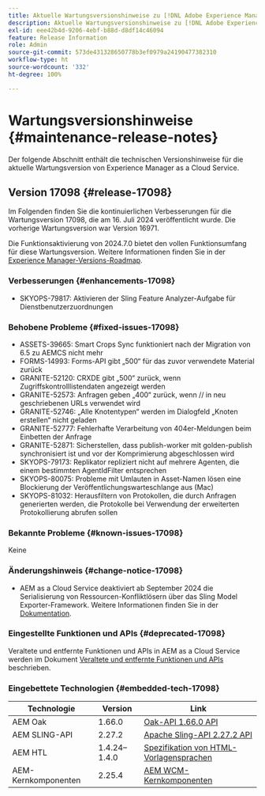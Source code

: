 ```yaml
---
title: Aktuelle Wartungsversionshinweise zu [!DNL Adobe Experience Manager] as a Cloud Service.
description: Aktuelle Wartungsversionshinweise zu [!DNL Adobe Experience Manager] as a Cloud Service.
exl-id: eee42b4d-9206-4ebf-b88d-d8df14c46094
feature: Release Information
role: Admin
source-git-commit: 573de431328650778b3ef0979a24190477382310
workflow-type: ht
source-wordcount: '332'
ht-degree: 100%

---
```



# Wartungsversionshinweise {#maintenance-release-notes}

Der folgende Abschnitt enthält die technischen Versionshinweise für die aktuelle Wartungsversion von Experience Manager as a Cloud Service.

## Version 17098 {#release-17098}

Im Folgenden finden Sie die kontinuierlichen Verbesserungen für die Wartungsversion 17098, die am 16. Juli 2024 veröffentlicht wurde. Die vorherige Wartungsversion war Version 16971.

Die Funktionsaktivierung von 2024.7.0 bietet den vollen Funktionsumfang für diese Wartungsversion. Weitere Informationen finden Sie in der [Experience Manager-Versions-Roadmap](https://experienceleague.adobe.com/de/docs/experience-manager-release-information/aem-release-updates/update-releases-roadmap).

### Verbesserungen {#enhancements-17098}

- SKYOPS-79817: Aktivieren der Sling Feature Analyzer-Aufgabe für Dienstbenutzerzuordnungen

### Behobene Probleme {#fixed-issues-17098}

- ASSETS-39665: Smart Crops Sync funktioniert nach der Migration von 6.5 zu AEMCS nicht mehr
- FORMS-14993: Forms-API gibt „500“ für das zuvor verwendete Material zurück
- GRANITE-52120: CRXDE gibt „500“ zurück, wenn Zugriffskontrolllistendaten angezeigt werden
- GRANITE-52573: Anfragen geben „400“ zurück, wenn // in neu geschriebenen URLs verwendet wird
- GRANITE-52746: „Alle Knotentypen“ werden im Dialogfeld „Knoten erstellen“ nicht geladen
- GRANITE-52777: Fehlerhafte Verarbeitung von 404er-Meldungen beim Einbetten der Anfrage
- GRANITE-52871: Sicherstellen, dass publish-worker mit golden-publish synchronisiert ist und vor der Komprimierung abgeschlossen wird
- SKYOPS-79173: Replikator repliziert nicht auf mehrere Agenten, die einem bestimmten AgentIdFilter entsprechen
- SKYOPS-80075: Probleme mit Umlauten in Asset-Namen lösen eine Blockierung der Veröffentlichungswarteschlange aus (Mac)
- SKYOPS-81032: Herausfiltern von Protokollen, die durch Anfragen generierten werden, die Protokolle bei Verwendung der erweiterten Protokollierung abrufen sollen

### Bekannte Probleme {#known-issues-17098}

Keine

### Änderungshinweis {#change-notice-17098}

- AEM as a Cloud Service deaktiviert ab September 2024 die Serialisierung von Ressourcen-Konfliktlösern über das Sling Model Exporter-Framework. Weitere Informationen finden Sie in der [Dokumentation](/help/implementing/developing/hybrid/disallow-the-serialization-of-resourceresolvers-via-sling-model-exporter.md).

### Eingestellte Funktionen und APIs {#deprecated-17098}

Veraltete und entfernte Funktionen und APIs in AEM as a Cloud Service werden im Dokument [Veraltete und entfernte Funktionen und APIs](/help/release-notes/deprecated-removed-features.md) beschrieben.

### Eingebettete Technologien {#embedded-tech-17098}

| Technologie | Version | Link |
|---|---|---|
| AEM Oak | 1.66.0 | [Oak-API 1.66.0 API](https://www.javadoc.io/doc/org.apache.jackrabbit/oak-api/1.66.0/index.html) |
| AEM SLING-API | 2.27.2 | [Apache Sling-API 2.27.2 API](https://www.javadoc.io/doc/org.apache.sling/org.apache.sling.api/latest/index.html) |
| AEM HTL | 1.4.24–1.4.0 | [Spezifikation von HTML-Vorlagensprachen](https://github.com/adobe/htl-spec) |
| AEM-Kernkomponenten | 2.25.4 | [AEM WCM-Kernkomponenten](https://github.com/adobe/aem-core-wcm-components) |
